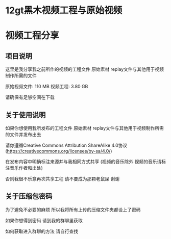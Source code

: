 # 12gt黑木视频工程与原始视频
# 视频工程分享
## 项目说明
这里是我分享我之前所作的视频的工程文件 原始素材 replay文件与其他用于视频制作所需的文件

原始视频文件: 110 MB     视频工程: 3.80 GB

请确保有足够空间在下载

## 关于使用说明
如果你想使用我所发布的工程文件 原始素材 replay文件与其他用于视频制作所需的文件并发布出去 

请你遵循Creative Commons Attribution ShareAlike 4.0协议(https://creativecommons.org/licenses/by-sa/4.0/) 

在发布内容中明确标注来源并与我相同方式共享 (视频的音乐除外 视频的音乐请标注音乐作者和出处)

否则我很不乐意再次共享工程 请不要成为那颗老鼠屎 谢谢

## 关于压缩包密码
为了避免不必要的麻烦 所以我将所有上传的压缩文件夹都设上了密码

如果你想得到密码 请到我的群聊里获取

如何获取进入群聊的方法 请自行查找
